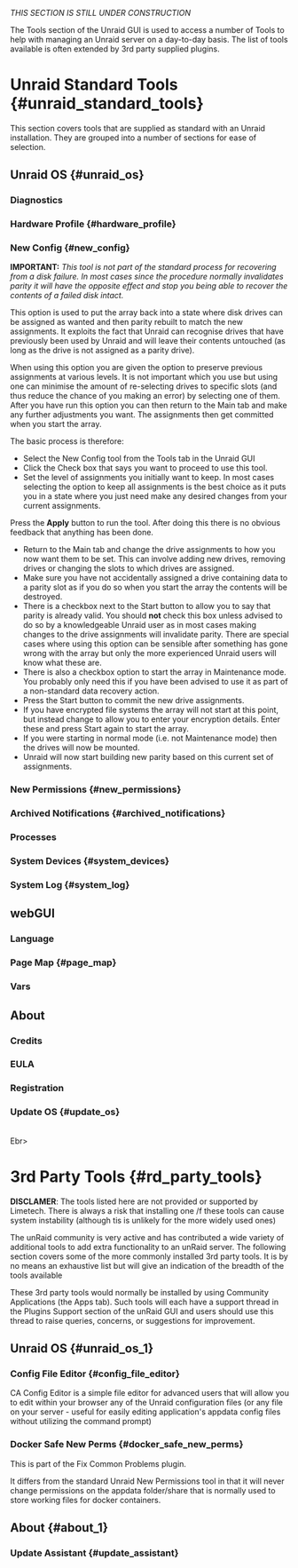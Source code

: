 *THIS SECTION IS STILL UNDER CONSTRUCTION*

The Tools section of the Unraid GUI is used to access a number of Tools
to help with managing an Unraid server on a day-to-day basis. The list
of tools available is often extended by 3rd party supplied plugins.

# Unraid Standard Tools {#unraid_standard_tools}

This section covers tools that are supplied as standard with an Unraid
installation. They are grouped into a number of sections for ease of
selection.

## Unraid OS {#unraid_os}

### Diagnostics

### Hardware Profile {#hardware_profile}

### New Config {#new_config}

**IMPORTANT:** *This tool is not part of the standard process for
recovering from a disk failure. In most cases since the procedure
normally invalidates parity it will have the opposite effect and stop
you being able to recover the contents of a failed disk intact.*

This option is used to put the array back into a state where disk drives
can be assigned as wanted and then parity rebuilt to match the new
assignments. It exploits the fact that Unraid can recognise drives that
have previously been used by Unraid and will leave their contents
untouched (as long as the drive is not assigned as a parity drive).

When using this option you are given the option to preserve previous
assignments at various levels. It is not important which you use but
using one can minimise the amount of re-selecting drives to specific
slots (and thus reduce the chance of you making an error) by selecting
one of them. After you have run this option you can then return to the
Main tab and make any further adjustments you want. The assignments then
get committed when you start the array.

The basic process is therefore:

-   Select the New Config tool from the Tools tab in the Unraid GUI
-   Click the Check box that says you want to proceed to use this tool.
-   Set the level of assignments you initially want to keep. In most
    cases selecting the option to keep all assignments is the best
    choice as it puts you in a state where you just need make any
    desired changes from your current assignments.

Press the **Apply** button to run the tool. After doing this there is no
obvious feedback that anything has been done.

-   Return to the Main tab and change the drive assignments to how you
    now want them to be set. This can involve adding new drives,
    removing drives or changing the slots to which drives are assigned.
-   Make sure you have not accidentally assigned a drive containing data
    to a parity slot as if you do so when you start the array the
    contents will be destroyed.
-   There is a checkbox next to the Start button to allow you to say
    that parity is already valid. You should **not** check this box
    unless advised to do so by a knowledgeable Unraid user as in most
    cases making changes to the drive assignments will invalidate
    parity. There are special cases where using this option can be
    sensible after something has gone wrong with the array but only the
    more experienced Unraid users will know what these are.
-   There is also a checkbox option to start the array in Maintenance
    mode. You probably only need this if you have been advised to use it
    as part of a non-standard data recovery action.
-   Press the Start button to commit the new drive assignments.
-   If you have encrypted file systems the array will not start at this
    point, but instead change to allow you to enter your encryption
    details. Enter these and press Start again to start the array.
-   If you were starting in normal mode (i.e. not Maintenance mode) then
    the drives will now be mounted.
-   Unraid will now start building new parity based on this current set
    of assignments.

### New Permissions {#new_permissions}

### Archived Notifications {#archived_notifications}

### Processes

### System Devices {#system_devices}

### System Log {#system_log}

## webGUI

### Language

### Page Map {#page_map}

### Vars

## About

### Credits

### EULA

### Registration

### Update OS {#update_os}

\
Ebr\>

# 3rd Party Tools {#rd_party_tools}

**DISCLAMER**: The tools listed here are not provided or supported by
Limetech. There is always a risk that installing one /f these tools can
cause system instability (although tis is unlikely for the more widely
used ones)

The unRaid community is very active and has contributed a wide variety
of additional tools to add extra functionality to an unRaid server. The
following section covers some of the more commonly installed 3rd party
tools. It is by no means an exhaustive list but will give an indication
of the breadth of the tools available

These 3rd party tools would normally be installed by using Community
Applications (the Apps tab). Such tools will each have a support thread
in the Plugins Support section of the unRaid GUI and users should use
this thread to raise queries, concerns, or suggestions for improvement.

## Unraid OS {#unraid_os_1}

### Config File Editor {#config_file_editor}

CA Config Editor is a simple file editor for advanced users that will
allow you to edit within your browser any of the Unraid configuration
files (or any file on your server - useful for easily editing
application\'s appdata config files without utilizing the command
prompt)

### Docker Safe New Perms {#docker_safe_new_perms}

This is part of the Fix Common Problems plugin.

It differs from the standard Unraid New Permissions tool in that it will
never change permissions on the appdata folder/share that is normally
used to store working files for docker containers.

## About {#about_1}

### Update Assistant {#update_assistant}